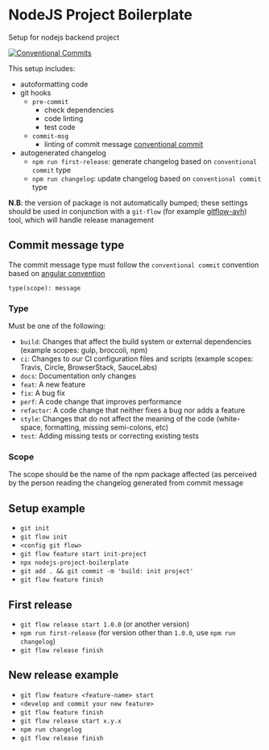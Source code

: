 # NodeJS Project Boilerplate

Setup for nodejs backend project

[![Conventional Commits](https://img.shields.io/badge/Conventional%20Commits-1.0.0-yellow.svg)](https://conventionalcommits.org)

This setup includes:

-   autoformatting code
-   git hooks
    -   `pre-commit`
        -   check dependencies
        -   code linting
        -   test code
    -   `commit-msg`
        -   linting of commit message [conventional commit](https://www.conventionalcommits.org/en/v1.0.0/)
-   autogenerated changelog
    -   `npm run first-release`: generate changelog based on `conventional commit` type
    -   `npm run changelog`: update changelog based on `conventional commit` type

**N.B**: the version of package is not automatically bumped; these settings should be used in conjunction with a `git-flow` (for example [gitflow-avh](https://github.com/petervanderdoes/gitflow-avh)) tool, which will handle release management

## Commit message type

The commit message type must follow the `conventional commit` convention based on [angular convention](https://github.com/angular/angular/blob/22b96b9/CONTRIBUTING.md#-commit-message-guidelines)

`type(scope): message`

### Type

Must be one of the following:

-   `build`: Changes that affect the build system or external dependencies (example scopes: gulp, broccoli, npm)
-   `ci`: Changes to our CI configuration files and scripts (example scopes: Travis, Circle, BrowserStack, SauceLabs)
-   `docs`: Documentation only changes
-   `feat`: A new feature
-   `fix`: A bug fix
-   `perf`: A code change that improves performance
-   `refactor`: A code change that neither fixes a bug nor adds a feature
-   `style`: Changes that do not affect the meaning of the code (white-space, formatting, missing semi-colons, etc)
-   `test`: Adding missing tests or correcting existing tests

### Scope

The scope should be the name of the npm package affected (as perceived by the person reading the changelog generated from commit message

## Setup example

-   `git init`
-   `git flow init`
-   `<config git flow>`
-   `git flow feature start init-project`
-   `npx nodejs-project-boilerplate`
-   `git add . && git commit -m 'build: init project'`
-   `git flow feature finish`

## First release

-   `git flow release start 1.0.0` (or another version)
-   `npm run first-release` (for version other than `1.0.0`, use `npm run changelog`)
-   `git flow release finish`

## New release example

-   `git flow feature <feature-name> start`
-   `<develop and commit your new feature>`
-   `git flow feature finish`
-   `git flow release start x.y.x`
-   `npm run changelog`
-   `git flow release finish`
